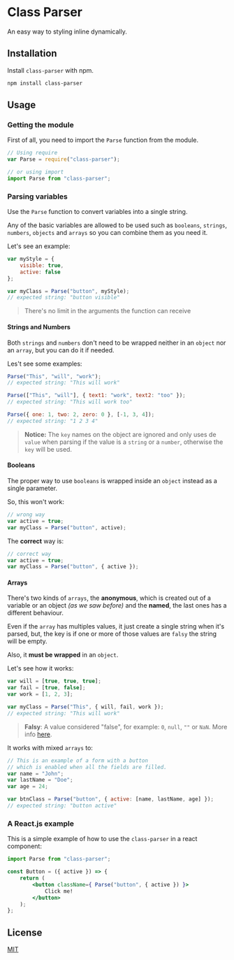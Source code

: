 # Class Parser
An easy way to styling inline dynamically.

## Installation
Install `class-parser` with npm.
```bash
npm install class-parser
```

## Usage
### Getting the module
First of all, you need to import the `Parse` function from the module.
```js
// Using require
var Parse = require("class-parser");

// or using import
import Parse from "class-parser";
```
### Parsing variables
Use the `Parse` function to convert variables into a single string.

Any of the basic variables are allowed to be used such as `booleans`, `strings`, `numbers`, `objects` and `arrays` so you can combine them as you need it.

Let's see an example:
```js
var myStyle = {
	visible: true,
	active: false
};

var myClass = Parse("button", myStyle);
// expected string: "button visible"
```
> There's no limit in the arguments the function can receive

#### Strings and Numbers
Both `strings` and `numbers` don't need to be wrapped neither in an `object` nor an `array`, but you can do it if needed.

Les't see some examples:
```js
Parse("This", "will", "work");
// expected string: "This will work"

Parse(["This", "will"], { text1: "work", text2: "too" });
// expected string: "This will work too"

Parse({ one: 1, two: 2, zero: 0 }, [-1, 3, 4]);
// expected string: "1 2 3 4"
```
> **Notice:** The `key` names on the object are ignored and only uses de `value` when parsing if the value is a `string` or a `number`, otherwise the `key` will be used.

#### Booleans
The proper way to use `booleans` is wrapped inside an `object` instead as a single parameter.

So, this won't work:
```js
// wrong way
var active = true;
var myClass = Parse("button", active);
```

The **correct** way is:
```js
// correct way
var active = true;
var myClass = Parse("button", { active });
```

#### Arrays
There's two kinds of `arrays`, the **anonymous**, which is created out of a variable or an object _(as we saw before)_ and the **named**, the last ones has a different behaviour.

Even if the `array` has multiples values, it just create a single string when it's parsed, but, the key is if one or more of those values are `falsy` the string will be empty.

Also, it **must be wrapped** in an `object`.

Let's see how it works:
```js
var will = [true, true, true];
var fail = [true, false];
var work = [1, 2, 3];

var myClass = Parse("This", { will, fail, work });
// expected string: "This will work"
```
> **Falsy**: A value considered "false", for example: `0`, `null`, `""` or `NaN`.
> More info [here](https://developer.mozilla.org/en-US/docs/Glossary/Falsy "here").

It works with mixed `arrays` to:
```js
// This is an example of a form with a button
// which is enabled when all the fields are filled.
var name = "John";
var lastName = "Doe";
var age = 24;

var btnClass = Parse("button", { active: [name, lastName, age] });
// expected string: "button active"
```

### A React.js example
This is a simple example of how to use the `class-parser` in a react component:
```jsx
import Parse from "class-parser";

const Button = ({ active }) => {
	return (
		<button className={ Parse("button", { active }) }>
			Click me!
		</button>
	);
};
```

## License
[MIT](https://choosealicense.com/licenses/mit/)